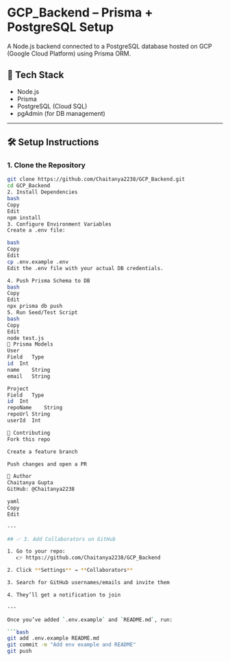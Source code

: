 # GCP_Backend – Prisma + PostgreSQL Setup

A Node.js backend connected to a PostgreSQL database hosted on GCP (Google Cloud Platform) using Prisma ORM.

## 🔧 Tech Stack

- Node.js
- Prisma
- PostgreSQL (Cloud SQL)
- pgAdmin (for DB management)

---

## 🛠️ Setup Instructions

### 1. Clone the Repository
```bash
git clone https://github.com/Chaitanya2238/GCP_Backend.git
cd GCP_Backend
2. Install Dependencies
bash
Copy
Edit
npm install
3. Configure Environment Variables
Create a .env file:

bash
Copy
Edit
cp .env.example .env
Edit the .env file with your actual DB credentials.

4. Push Prisma Schema to DB
bash
Copy
Edit
npx prisma db push
5. Run Seed/Test Script
bash
Copy
Edit
node test.js
📂 Prisma Models
User
Field	Type
id	Int
name	String
email	String

Project
Field	Type
id	Int
repoName	String
repoUrl	String
userId	Int

🤝 Contributing
Fork this repo

Create a feature branch

Push changes and open a PR

👤 Author
Chaitanya Gupta
GitHub: @Chaitanya2238

yaml
Copy
Edit

---

## ✅ 3. Add Collaborators on GitHub

1. Go to your repo:  
   👉 https://github.com/Chaitanya2238/GCP_Backend

2. Click **Settings** → **Collaborators**

3. Search for GitHub usernames/emails and invite them

4. They’ll get a notification to join

---

Once you’ve added `.env.example` and `README.md`, run:

```bash
git add .env.example README.md
git commit -m "Add env example and README"
git push